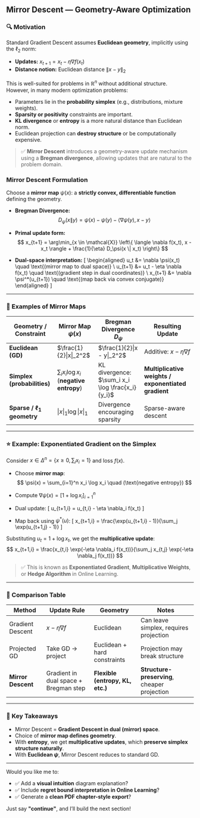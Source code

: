 ## Mirror Descent — Geometry-Aware Optimization

### 🔍 Motivation

Standard Gradient Descent assumes **Euclidean geometry**, implicitly using the $\ell_2$ norm:

- **Updates:** $x_{t+1} = x_t - \eta \nabla f(x_t)$  
- **Distance notion:** Euclidean distance $\|x - y\|_2$

This is well-suited for problems in $\mathbb{R}^n$ without additional structure.  
However, in many modern optimization problems:

- Parameters lie in the **probability simplex** (e.g., distributions, mixture weights).
- **Sparsity or positivity** constraints are important.
- **KL divergence** or **entropy** is a more natural distance than Euclidean norm.
- Euclidean projection can **destroy structure** or be computationally expensive.

> ✅ **Mirror Descent** introduces a geometry-aware update mechanism using a **Bregman divergence**, allowing updates that are natural to the problem domain.




### Mirror Descent Formulation

Choose a **mirror map** $\psi(x)$: a **strictly convex, differentiable function** defining the geometry.

- **Bregman Divergence:**
$$
D_\psi(x \| y) = \psi(x) - \psi(y) - \langle \nabla \psi(y), x - y \rangle
$$

- **Primal update form:**
$$
x_{t+1} = \arg\min_{x \in \mathcal{X}} \left\{ \langle \nabla f(x_t), x - x_t \rangle + \frac{1}{\eta} D_\psi(x \| x_t) \right\}
$$

- **Dual-space interpretation:**
\[
\begin{aligned}
u_t &= \nabla \psi(x_t) \quad \text{(mirror map to dual space)} \\
u_{t+1} &= u_t - \eta \nabla f(x_t) \quad \text{(gradient step in dual coordinates)} \\
x_{t+1} &= \nabla \psi^*(u_{t+1}) \quad \text{(map back via convex conjugate)}
\end{aligned}
\]

---

### 📌 Examples of Mirror Maps

| Geometry / Constraint | Mirror Map $\psi(x)$ | Bregman Divergence $D_\psi$ | Resulting Update |
|----------------------|---------------------|-----------------------------|------------------|
| **Euclidean (GD)** | $\frac{1}{2}\|x\|_2^2$ | $\frac{1}{2}\|x - y\|_2^2$ | Additive: $x - \eta \nabla f$ |
| **Simplex (probabilities)** | $\sum_i x_i \log x_i$ (**negative entropy**) | KL divergence: $\sum_i x_i \log \frac{x_i}{y_i}$ | **Multiplicative weights / exponentiated gradient** |
| **Sparse / $\ell_1$ geometry** | $\|x\|_1 \log \|x\|_1$ | Divergence encouraging sparsity | Sparse-aware descent |

---

### ⭐ Example: Exponentiated Gradient on the Simplex

Consider $x \in \Delta^n = \{x \ge 0, \sum_i x_i = 1\}$ and loss $f(x)$.

- Choose **mirror map**:  
$$
\psi(x) = \sum_{i=1}^n x_i \log x_i \quad (\text{negative entropy})
$$

- Compute $\nabla \psi(x) = [1 + \log x_i]_{i=1}^n$

- Dual update:
\[
u_{t+1,i} = u_{t,i} - \eta \nabla_i f(x_t)
\]

- Map back using $\psi^*(u)$:
\[
x_{t+1,i} = \frac{\exp(u_{t+1,i} - 1)}{\sum_j \exp(u_{t+1,j} - 1)}
\]

Substituting $u_t = 1 + \log x_t$, we get the **multiplicative update**:
$$
x_{t+1,i} = \frac{x_{t,i} \exp(-\eta \nabla_i f(x_t))}{\sum_j x_{t,j} \exp(-\eta \nabla_j f(x_t))}
$$

> ✅ This is known as **Exponentiated Gradient**, **Multiplicative Weights**, or **Hedge Algorithm** in Online Learning.

---

### 🚀 Comparison Table

| Method | Update Rule | Geometry | Notes |
|--------|------------|---------|------|
| Gradient Descent | $x - \eta \nabla f$ | Euclidean | Can leave simplex, requires projection |
| Projected GD | Take GD → project | Euclidean + hard constraints | Projection may break structure |
| **Mirror Descent** | Gradient in dual space + Bregman step | **Flexible (entropy, KL, etc.)** | **Structure-preserving**, cheaper projection |

---

### 🧠 Key Takeaways

- Mirror Descent = **Gradient Descent in dual (mirror) space**.
- Choice of **mirror map defines geometry**.
- With **entropy**, we get **multiplicative updates**, which **preserve simplex structure naturally**.
- With **Euclidean $\psi$**, Mirror Descent reduces to standard GD.

---

Would you like me to:
- ✅ Add a **visual intuition** diagram explanation?
- ✅ Include **regret bound interpretation in Online Learning**?
- ✅ Generate a **clean PDF chapter-style export**?

Just say **"continue"**, and I’ll build the next section!
